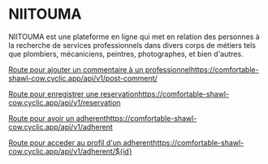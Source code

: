 # NIITOUMA

NIITOUMA est une plateforme en ligne qui met en relation des personnes à la recherche de services professionnels dans divers corps de métiers tels que plombiers, mécaniciens, peintres, photographes, et bien d'autres.

[Route pour ajouter un commentaire à un professionnel](https://comfortable-shawl-cow.cyclic.app/api/v1/post-comment/)https://comfortable-shawl-cow.cyclic.app/api/v1/post-comment/

[Route pour enregistrer une reservation](https://comfortable-shawl-cow.cyclic.app/api/v1/reservation)https://comfortable-shawl-cow.cyclic.app/api/v1/reservation

[Route pour avoir un adherent](https://comfortable-shawl-cow.cyclic.app/api/v1/adherent)https://comfortable-shawl-cow.cyclic.app/api/v1/adherent

[Route pour acceder au profil d'un adherent](https://comfortable-shawl-cow.cyclic.app/api/v1/adherent/${id})https://comfortable-shawl-cow.cyclic.app/api/v1/adherent/${id}
